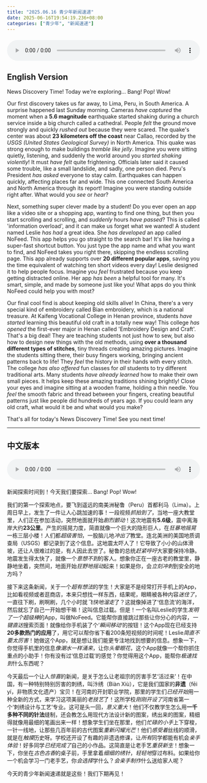 ```yaml
---
title: "2025.06.16 青少年新闻速递"
date: 2025-06-16T19:54:19.236+08:00
categories: ["青少年", "新闻速递"]
---
```

<audio controls style="width: 100%; max-width: 900px; margin: 1.5em 0; display: block;">
  <source src="/mp3/teen_news/20250616.en.mp3" type="audio/mpeg">
</audio>

## English Version

News Discovery Time! Today we're exploring... Bang! Pop! Wow!

Our first discovery takes us far away, to Lima, Peru, in South America. A surprise happened last Sunday morning. Cameras *have captured* the moment when a **5.6 magnitude** earthquake started shaking during a church service inside a big church called a cathedral. People *felt* the ground move strongly and quickly *rushed out* because they were scared. The quake's center was about **23 kilometers off the coast** near Callao, recorded by the *USGS (United States Geological Survey)* in North America. This quake was strong enough to make buildings *tremble like jelly*. Imagine you were sitting quietly, listening, and suddenly the world around you *started shaking violently*! It must *have felt* quite frightening. Officials later said it caused some trouble, like a small landslide, and sadly, one person died. Peru's President *has asked* everyone to stay calm. Earthquakes can happen quickly, affecting places far and wide. This one connected South America and North America through its report! Imagine you were standing outside right after. What would you *see* or *hear*?

Next, something super clever made by a student! Do you ever open an app like a video site or a shopping app, wanting to find one thing, but then you start scrolling and scrolling, and *suddenly* hours *have passed*? This is called 'information overload', and it can make us forget what we wanted! A student named Leslie *has had* a great idea. She *has developed* an app called NoFeed. This app helps you go straight to the search bar! It's like having a super-fast shortcut button. You just type the app name and what you want to find, and NoFeed takes you right there, skipping the endless scrolling page. This app already supports over **20 different popular apps**, saving you the time equivalent of watching ten short videos every day! Leslie designed it to help people focus. Imagine you *feel* frustrated because you keep getting distracted online. Her app *has been* a helpful tool for many. It's smart, simple, and made by someone just like you! What apps do you think NoFeed could help you with most?

Our final cool find is about keeping old skills alive! In China, there's a very special kind of embroidery called Bian embroidery, which is a national treasure. At Kaifeng Vocational College in Henan province, students *have started* learning this beautiful old craft in a totally new way! This college *has opened* the first-ever major in Henan called 'Embroidery Design and Craft'. That's a big deal! They are teaching students not just how to sew, but also how to design new things with the old methods, using **over a thousand different types of stitches**, tiny threads creating amazing pictures. Imagine the students sitting there, their busy fingers working, bringing ancient patterns back to life! They *feel* the history in their hands with every stitch. The college *has also offered* fun classes for *all* students to try different traditional arts. Many students *have already learned* how to make their own small pieces. It helps keep these amazing traditions shining brightly! Close your eyes and imagine sitting at a wooden frame, holding a thin needle. You *feel* the smooth fabric and thread between your fingers, creating beautiful patterns just like people did hundreds of years ago. If you could learn any old craft, what would it be and what would you make?

That's all for today's News Discovery Time! See you next time!

---

## 中文版本

<audio controls style="width: 100%; max-width: 900px; margin: 1.5em 0; display: block;">
  <source src="/mp3/teen_news/20250616.cn.mp3" type="audio/mpeg">
</audio>

新闻探索时间到！今天我们要探索... Bang! Pop! Wow!

我们的第一个探索地点，要飞到遥远的南美洲秘鲁（Peru）首都利马（Lima）。上周日早上，发生了一件让人心跳加速的事！一段视频*抓拍到了*，当地一座大教堂里，人们正在参加活动，突然地面就开始*剧烈颤动*！这次地震有**5.6级**，震中离海岸大约**23公里**。产生的摇晃力度，简直就像一个巨大的隐形巨人，在*狂暴地摇晃*一栋三层小楼！人们都*超级害怕*，一股脑儿地*冲出了*教堂。连北美洲的美国地质调查局（USGS）都记录到了这个信息。这地震太吓人了！它导致了小小的山体滑坡，还让人很难过的是，有人因此去世了。秘鲁的总统*赶紧呼吁*大家要保持冷静。地震发生得太快了，就像一个*意想不到*的客人。想象你正在一座古老的教堂里，静静地坐着，突然间，地面开始*狂野地摇动*起来！如果是你，会*立刻冲刺*到安全的地方吗？

接下来这条新闻，关于一个*超有想法*的学生！大家是不是经常打开手机上的App，比如看视频或者逛商店，本来只想找一样东西，结果呢，眼睛被各种内容*迷住了*，一直往下刷，刷啊刷，几个小时就*飞快地溜走*了？这就像掉进了‘信息流’的海洋，然后就忘了自己一开始想干嘛！这叫信息过载。但是！一个名叫Leslie的学生*发明了一个超级棒*的App，叫做NoFeed。它能帮你直接跳过那些让你分心的内容，*一键直达*搜索页面！就像给你手机装了个‘*瞬间移动*’的按钮！这个App现在已经支持**20多款热门的应用**了，用它可以帮你省下看200条短视频的时间呢！Leslie*简直不要太厉害*！她做这个App，就是想让我们能更专注地找到想要的信息。想象一下，你觉得手机里的信息*像潮水一样涌来*，让你*头晕眼花*，这个App就像一个帮你抓住重点的小助手！你有没有过‘信息过载’的感觉？你觉得用这个App，能帮你*极速找到*什么东西呢？

今天最后一个让人*惊喜*的新闻，是关于怎么让老祖宗的厉害手艺‘活过来’！在中国，有一种特别特别厉害的刺绣，叫汴绣（Biàn Xiù），它是我们国家的**非遗**（fēi yí，非物质文化遗产）宝贝！在河南的开封职业学院，那里的学生们*已经开始*用一种全新的方式，来学习这项美丽的*老技艺*了！这所学校*刚刚开设了*河南省第一个‘刺绣设计与工艺’专业。这可是头一回，*意义重大*！他们不仅教学生怎么用**一千多种不同的针法**缝制，还会教怎么用现代方法设计新的图案，绣出来的图案，精细得就像用最细的笔画出来一样！想象学生们坐在那里，他们*忙碌的小手*上下穿梭，一针一线地，让那些几百年前的古代图案*重新闪耀光芒*！他们*感受着*丝线的顺滑，就是在*触摸*历史呀。学校还开设了有趣的非遗选修课，让*所有*同学都能有机会*亲手体验*！好多同学*已经完成了*自己的小作品。这简直是让老手艺*重获新生*！想象一下，你坐在*古色古香*的桌子前，手里拿着*细细的绣针*，*轻轻地*穿过布料。如果给你一个机会学习一门老手艺，你*会选择*学什么？*会亲手制作*什么送给家人呢？

今天的青少年新闻速递就是这些！我们下期再见！